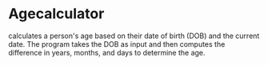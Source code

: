# Agecalculator
calculates a person's age based on their date of birth (DOB) and the current date. The program takes the DOB as input and then computes the difference in years, months, and days to determine the age.
